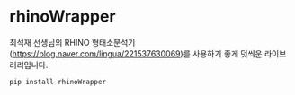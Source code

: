 # rhinoWrapper

최석재 선생님의 RHINO 형태소분석기(https://blog.naver.com/lingua/221537630069)를 사용하기 좋게 덧씌운 라이브러리입니다. 



```
pip install rhinoWrapper
```